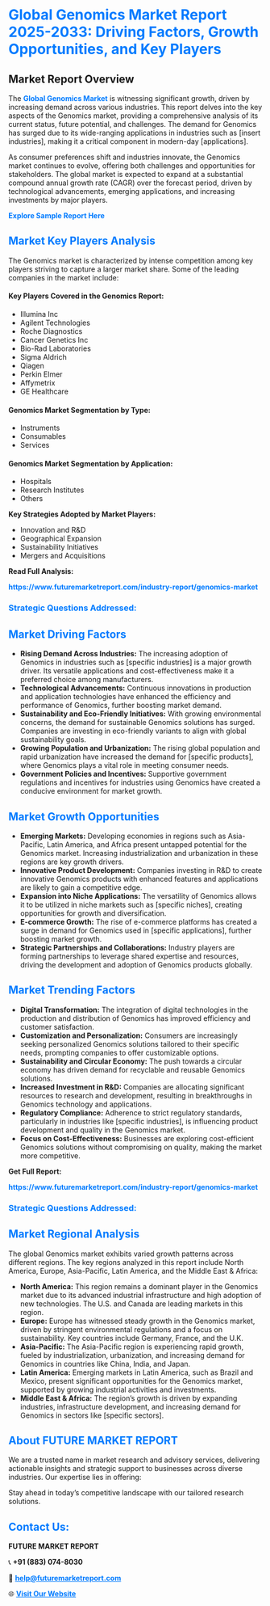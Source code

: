 <h1 style="color: #007BFF;">Global Genomics Market Report 2025-2033: Driving Factors, Growth Opportunities, and Key Players</h1>

<section id="overview">
<h2>Market Report Overview</h2>
<p>The <a href="https://www.futuremarketreport.com/industry-report/genomics-market" style="color: #007BFF; text-decoration: none;"><strong>Global Genomics Market</strong></a> is witnessing significant growth, driven by increasing demand across various industries. This report delves into the key aspects of the Genomics market, providing a comprehensive analysis of its current status, future potential, and challenges. The demand for Genomics has surged due to its wide-ranging applications in industries such as [insert industries], making it a critical component in modern-day [applications].</p>
<p>As consumer preferences shift and industries innovate, the Genomics market continues to evolve, offering both challenges and opportunities for stakeholders. The global market is expected to expand at a substantial compound annual growth rate (CAGR) over the forecast period, driven by technological advancements, emerging applications, and increasing investments by major players.</p>
</section>

<section id="overview">
<p><a href="https://www.futuremarketreport.com/request-sample/reportId=62960" style="color: #007BFF; text-decoration: none;"><strong>Explore Sample Report Here</strong></a></p>
</section>

<section id="key-players">
<h2 style="color: #007BFF;">Market Key Players Analysis</h2>
<p>The Genomics market is characterized by intense competition among key players striving to capture a larger market share. Some of the leading companies in the market include:</p>
<h4>Key Players Covered in the Genomics Report:</h4>
<ul><li>Illumina Inc</li><li>Agilent Technologies</li><li>Roche Diagnostics</li><li>Cancer Genetics Inc</li><li>Bio-Rad Laboratories</li><li>Sigma Aldrich</li><li>Qiagen</li><li>Perkin Elmer</li><li>Affymetrix</li><li>GE Healthcare</li></ul>
<h4>Genomics Market Segmentation by Type:</h4>
<ul><li>Instruments</li><li>Consumables</li><li>Services</li></ul>

<h4>Genomics Market Segmentation by Application:</h4>
<ul><li>Hospitals</li><li>Research Institutes</li><li>Others</li></ul>
<p><strong>Key Strategies Adopted by Market Players:</strong></p>
<ul>
<li>Innovation and R&D</li>
<li>Geographical Expansion</li>
<li>Sustainability Initiatives</li>
<li>Mergers and Acquisitions</li>
</ul>
</section>

<section>
<p><strong>Read Full Analysis: </strong></p><a href="https://www.futuremarketreport.com/industry-report/genomics-market" style="color: #007BFF; text-decoration: none;"><strong>https://www.futuremarketreport.com/industry-report/genomics-market</strong></a>
<h3 style="color: #007BFF;">Strategic Questions Addressed:</h3>
</section>

<section id="driving-factors">
<h2 style="color: #007BFF;">Market Driving Factors</h2>
<ul>
<li><strong>Rising Demand Across Industries:</strong> The increasing adoption of Genomics in industries such as [specific industries] is a major growth driver. Its versatile applications and cost-effectiveness make it a preferred choice among manufacturers.</li>
<li><strong>Technological Advancements:</strong> Continuous innovations in production and application technologies have enhanced the efficiency and performance of Genomics, further boosting market demand.</li>
<li><strong>Sustainability and Eco-Friendly Initiatives:</strong> With growing environmental concerns, the demand for sustainable Genomics solutions has surged. Companies are investing in eco-friendly variants to align with global sustainability goals.</li>
<li><strong>Growing Population and Urbanization:</strong> The rising global population and rapid urbanization have increased the demand for [specific products], where Genomics plays a vital role in meeting consumer needs.</li>
<li><strong>Government Policies and Incentives:</strong> Supportive government regulations and incentives for industries using Genomics have created a conducive environment for market growth.</li>
</ul>
</section>

<section id="growth-opportunities">
<h2 style="color: #007BFF;">Market Growth Opportunities</h2>
<ul>
<li><strong>Emerging Markets:</strong> Developing economies in regions such as Asia-Pacific, Latin America, and Africa present untapped potential for the Genomics market. Increasing industrialization and urbanization in these regions are key growth drivers.</li>
<li><strong>Innovative Product Development:</strong> Companies investing in R&D to create innovative Genomics products with enhanced features and applications are likely to gain a competitive edge.</li>
<li><strong>Expansion into Niche Applications:</strong> The versatility of Genomics allows it to be utilized in niche markets such as [specific niches], creating opportunities for growth and diversification.</li>
<li><strong>E-commerce Growth:</strong> The rise of e-commerce platforms has created a surge in demand for Genomics used in [specific applications], further boosting market growth.</li>
<li><strong>Strategic Partnerships and Collaborations:</strong> Industry players are forming partnerships to leverage shared expertise and resources, driving the development and adoption of Genomics products globally.</li>
</ul>
</section>

<section id="trending-factors">
<h2 style="color: #007BFF;">Market Trending Factors</h2>
<ul>
<li><strong>Digital Transformation:</strong> The integration of digital technologies in the production and distribution of Genomics has improved efficiency and customer satisfaction.</li>
<li><strong>Customization and Personalization:</strong> Consumers are increasingly seeking personalized Genomics solutions tailored to their specific needs, prompting companies to offer customizable options.</li>
<li><strong>Sustainability and Circular Economy:</strong> The push towards a circular economy has driven demand for recyclable and reusable Genomics solutions.</li>
<li><strong>Increased Investment in R&D:</strong> Companies are allocating significant resources to research and development, resulting in breakthroughs in Genomics technology and applications.</li>
<li><strong>Regulatory Compliance:</strong> Adherence to strict regulatory standards, particularly in industries like [specific industries], is influencing product development and quality in the Genomics market.</li>
<li><strong>Focus on Cost-Effectiveness:</strong> Businesses are exploring cost-efficient Genomics solutions without compromising on quality, making the market more competitive.</li>
</ul>
</section>

<section>
<p><strong>Get Full Report: </strong></p><a href="https://www.futuremarketreport.com/industry-report/genomics-market" style="color: #007BFF; text-decoration: none;"><strong>https://www.futuremarketreport.com/industry-report/genomics-market</strong></a>
<h3 style="color: #007BFF;">Strategic Questions Addressed:</h3>
</section>


<section id="regional-analysis">
<h2 style="color: #007BFF;">Market Regional Analysis</h2>
<p>The global Genomics market exhibits varied growth patterns across different regions. The key regions analyzed in this report include North America, Europe, Asia-Pacific, Latin America, and the Middle East & Africa:</p>
<ul>
<li><strong>North America:</strong> This region remains a dominant player in the Genomics market due to its advanced industrial infrastructure and high adoption of new technologies. The U.S. and Canada are leading markets in this region.</li>
<li><strong>Europe:</strong> Europe has witnessed steady growth in the Genomics market, driven by stringent environmental regulations and a focus on sustainability. Key countries include Germany, France, and the U.K.</li>
<li><strong>Asia-Pacific:</strong> The Asia-Pacific region is experiencing rapid growth, fueled by industrialization, urbanization, and increasing demand for Genomics in countries like China, India, and Japan.</li>
<li><strong>Latin America:</strong> Emerging markets in Latin America, such as Brazil and Mexico, present significant opportunities for the Genomics market, supported by growing industrial activities and investments.</li>
<li><strong>Middle East & Africa:</strong> The region’s growth is driven by expanding industries, infrastructure development, and increasing demand for Genomics in sectors like [specific sectors].</li>
</ul>
</section>

<footer>
<h2 style="color: #007BFF;">About FUTURE MARKET REPORT</h2>
<p>We are a trusted name in market research and advisory services, delivering actionable insights and strategic support to businesses across diverse industries. Our expertise lies in offering:</p>

<p>Stay ahead in today’s competitive landscape with our tailored research solutions.</p>

<h2 style="color: #007BFF;">Contact Us:</h2>
<p><strong>FUTURE MARKET REPORT</strong></p>
<p>📞 <strong>+91 (883) 074-8030</strong></p>
<p>📧 <strong><a href="mailto:help@futuremarketreport.com" style="color: #007BFF;">help@futuremarketreport.com</a></strong></p>
<p>🌐 <strong><a href="https://www.futuremarketreport.com/" style="color: #007BFF;">Visit Our Website</a></strong></p>
</footer>